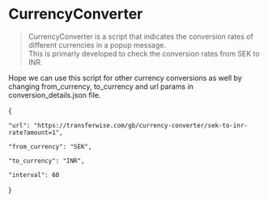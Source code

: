 # CurrencyConverter

>CurrencyConverter is a script that indicates the conversion rates of different currencies in a popup message. <br />
>This is primarly developed to check the conversion rates from SEK to INR.<br />

Hope we can use this script for other currency conversions as well by changing from_currency, to_currency and url params in conversion_details.json file.

{
	
	"url": "https://transferwise.com/gb/currency-converter/sek-to-inr-rate?amount=1",
	
	"from_currency": "SEK",
	
	"to_currency": "INR",
	
	"interval": 60
	
}

